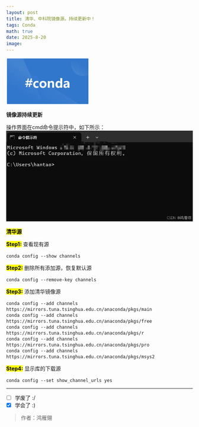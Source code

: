 ```yaml
---
layout: post
title: 清华、中科院镜像源。持续更新中！
tags: Conda
math: true
date: 2025-8-20
image:
---
```

![conda](https://github.com/ht894419944/ht894419944.github.io/raw/master/_posts/image/2025-8-20-Conda/Conda.jpg)

**镜像源持续更新**

操作界面在cmd命令提示符中，如下所示：
![1](https://github.com/ht894419944/ht894419944.github.io/raw/master/_posts/image/2025-8-20-Conda/1.png)

<mark>**清华源**<mark>

**<mark>Step1:<mark>** 查看现有源
```
conda config --show channels
```
**<mark>Step2:<mark>** 删除所有添加源，恢复默认源
```
conda config --remove-key channels
```
**<mark>Step3:<mark>** 添加清华镜像源
```
conda config --add channels https://mirrors.tuna.tsinghua.edu.cn/anaconda/pkgs/main
conda config --add channels https://mirrors.tuna.tsinghua.edu.cn/anaconda/pkgs/free
conda config --add channels https://mirrors.tuna.tsinghua.edu.cn/anaconda/pkgs/r
conda config --add channels https://mirrors.tuna.tsinghua.edu.cn/anaconda/pkgs/pro
conda config --add channels https://mirrors.tuna.tsinghua.edu.cn/anaconda/pkgs/msys2
```
**<mark>Step4:<mark>** 显示库的下载源
```
conda config --set show_channel_urls yes
```
---

- [ ] 学废了 :/
- [x] 学会了 :)

>作者：鸿雁翎
